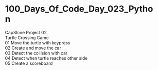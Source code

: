 # 100_Days_Of_Code_Day_023_Python
CapStone Project 02<br />
Turtle Crossing Game<br />
01 Move the turtle with keypress<br />
02 Create and move the car<br />
03 Detect the collision with car<br />
04 Detect when turtle reaches other side<br />
05 Create a scoreboard

